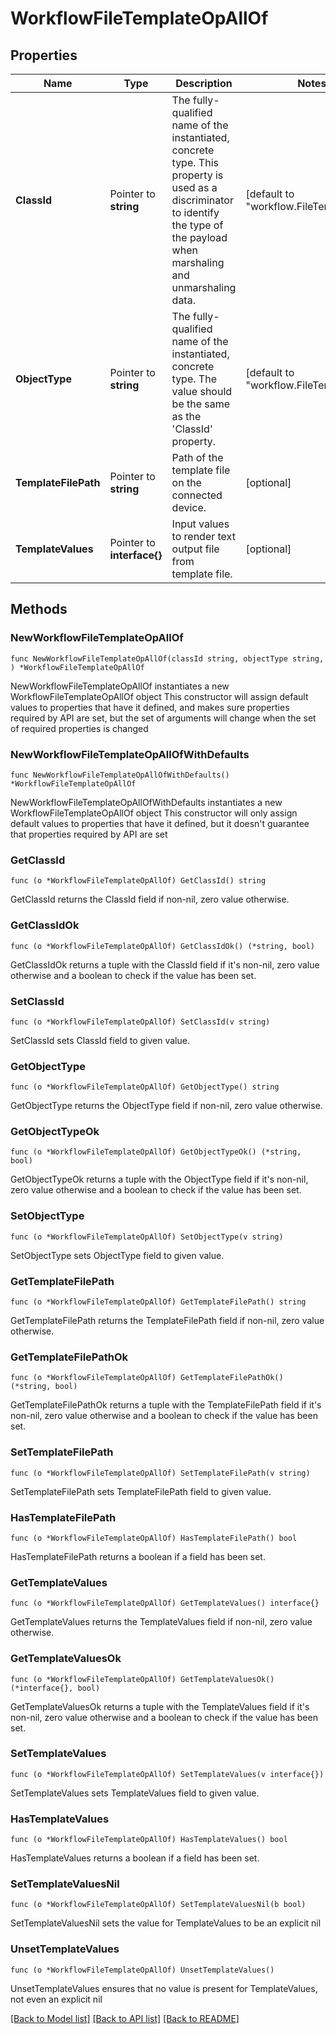 # WorkflowFileTemplateOpAllOf

## Properties

Name | Type | Description | Notes
------------ | ------------- | ------------- | -------------
**ClassId** | Pointer to **string** | The fully-qualified name of the instantiated, concrete type. This property is used as a discriminator to identify the type of the payload when marshaling and unmarshaling data. | [default to "workflow.FileTemplateOp"]
**ObjectType** | Pointer to **string** | The fully-qualified name of the instantiated, concrete type. The value should be the same as the &#39;ClassId&#39; property. | [default to "workflow.FileTemplateOp"]
**TemplateFilePath** | Pointer to **string** | Path of the template file on the connected device. | [optional] 
**TemplateValues** | Pointer to **interface{}** | Input values to render text output file from template file. | [optional] 

## Methods

### NewWorkflowFileTemplateOpAllOf

`func NewWorkflowFileTemplateOpAllOf(classId string, objectType string, ) *WorkflowFileTemplateOpAllOf`

NewWorkflowFileTemplateOpAllOf instantiates a new WorkflowFileTemplateOpAllOf object
This constructor will assign default values to properties that have it defined,
and makes sure properties required by API are set, but the set of arguments
will change when the set of required properties is changed

### NewWorkflowFileTemplateOpAllOfWithDefaults

`func NewWorkflowFileTemplateOpAllOfWithDefaults() *WorkflowFileTemplateOpAllOf`

NewWorkflowFileTemplateOpAllOfWithDefaults instantiates a new WorkflowFileTemplateOpAllOf object
This constructor will only assign default values to properties that have it defined,
but it doesn't guarantee that properties required by API are set

### GetClassId

`func (o *WorkflowFileTemplateOpAllOf) GetClassId() string`

GetClassId returns the ClassId field if non-nil, zero value otherwise.

### GetClassIdOk

`func (o *WorkflowFileTemplateOpAllOf) GetClassIdOk() (*string, bool)`

GetClassIdOk returns a tuple with the ClassId field if it's non-nil, zero value otherwise
and a boolean to check if the value has been set.

### SetClassId

`func (o *WorkflowFileTemplateOpAllOf) SetClassId(v string)`

SetClassId sets ClassId field to given value.


### GetObjectType

`func (o *WorkflowFileTemplateOpAllOf) GetObjectType() string`

GetObjectType returns the ObjectType field if non-nil, zero value otherwise.

### GetObjectTypeOk

`func (o *WorkflowFileTemplateOpAllOf) GetObjectTypeOk() (*string, bool)`

GetObjectTypeOk returns a tuple with the ObjectType field if it's non-nil, zero value otherwise
and a boolean to check if the value has been set.

### SetObjectType

`func (o *WorkflowFileTemplateOpAllOf) SetObjectType(v string)`

SetObjectType sets ObjectType field to given value.


### GetTemplateFilePath

`func (o *WorkflowFileTemplateOpAllOf) GetTemplateFilePath() string`

GetTemplateFilePath returns the TemplateFilePath field if non-nil, zero value otherwise.

### GetTemplateFilePathOk

`func (o *WorkflowFileTemplateOpAllOf) GetTemplateFilePathOk() (*string, bool)`

GetTemplateFilePathOk returns a tuple with the TemplateFilePath field if it's non-nil, zero value otherwise
and a boolean to check if the value has been set.

### SetTemplateFilePath

`func (o *WorkflowFileTemplateOpAllOf) SetTemplateFilePath(v string)`

SetTemplateFilePath sets TemplateFilePath field to given value.

### HasTemplateFilePath

`func (o *WorkflowFileTemplateOpAllOf) HasTemplateFilePath() bool`

HasTemplateFilePath returns a boolean if a field has been set.

### GetTemplateValues

`func (o *WorkflowFileTemplateOpAllOf) GetTemplateValues() interface{}`

GetTemplateValues returns the TemplateValues field if non-nil, zero value otherwise.

### GetTemplateValuesOk

`func (o *WorkflowFileTemplateOpAllOf) GetTemplateValuesOk() (*interface{}, bool)`

GetTemplateValuesOk returns a tuple with the TemplateValues field if it's non-nil, zero value otherwise
and a boolean to check if the value has been set.

### SetTemplateValues

`func (o *WorkflowFileTemplateOpAllOf) SetTemplateValues(v interface{})`

SetTemplateValues sets TemplateValues field to given value.

### HasTemplateValues

`func (o *WorkflowFileTemplateOpAllOf) HasTemplateValues() bool`

HasTemplateValues returns a boolean if a field has been set.

### SetTemplateValuesNil

`func (o *WorkflowFileTemplateOpAllOf) SetTemplateValuesNil(b bool)`

 SetTemplateValuesNil sets the value for TemplateValues to be an explicit nil

### UnsetTemplateValues
`func (o *WorkflowFileTemplateOpAllOf) UnsetTemplateValues()`

UnsetTemplateValues ensures that no value is present for TemplateValues, not even an explicit nil

[[Back to Model list]](../README.md#documentation-for-models) [[Back to API list]](../README.md#documentation-for-api-endpoints) [[Back to README]](../README.md)


